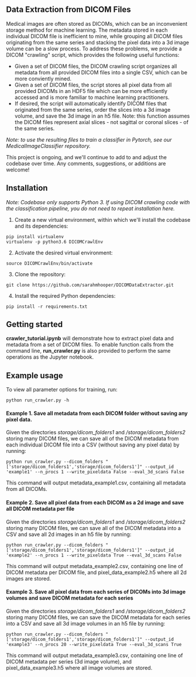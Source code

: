 ## Data Extraction from DICOM Files
Medical images are often stored as DICOMs, which can be an inconvenient storage method for machine learning. The metadata stored in each individual DICOM file is inefficient to mine, while grouping all DICOM files originating from the same series and stacking the pixel data into a 3d image volume can be a slow process. To address these problems, we provide a DICOM "crawling" script, which provides the following useful functions: 
- Given a set of DICOM files, the DICOM crawling script organizes all metadata from all provided DICOM files into a single CSV, which can be more conviently mined. 
- Given a set of DICOM files, the script stores all pixel data from all provided DICOMs in an HDF5 file which can be more efficiently accessed and is more familiar to machine learning practitioners. 
- If desired, the script will automatically identify DICOM files that originated from the same series, order the slices into a 3d image volume, and save the 3d image in an h5 file. Note: this function assumes the DICOM files represent axial slices - not sagittal or coronal slices - of the same series.

*Note: to use the resulting files to train a classifier in Pytorch, see our MedicalImageClassifier repository.*

This project is ongoing, and we'll continue to add to and adjust the codebase over time. Any comments, suggestions, or additions are welcome!


## Installation 

*Note: Codebase only supports Python 3. If using DICOM crawling code with the classification pipeline, you do not need to repeat installation here.* 

1. Create a new virtual environment, within which we'll install the codebase and its dependencies:
```
pip install virtualenv
virtualenv -p python3.6 DICOMCrawlEnv
```

2. Activate the desired virtual environment:
```
source DICOMCrawlEnv/bin/activate
```

3. Clone the repository:
```
git clone https://github.com/sarahmhooper/DICOMDataExtractor.git
```

4. Install the required Python dependencies: 
```
pip install -r requirements.txt
```

## Getting started
__crawler_tutorial.ipynb__ will demonstrate how to extract pixel data and metadata from a set of DICOM files. To enable function calls from the command line, __run_crawler.py__ is also provided to perform the same operations as the Jupyter notebook.

## Example usage
To view all parameter options for training, run:

```
python run_crawler.py -h
```
#### Example 1. Save all metadata from each DICOM folder without saving any pixel data. 
Given the directories *storage/dicom_folders1* and */storage/dicom_folders2* storing many DICOM files, we can save all of the DICOM metadata from each individual DICOM file into a CSV (without saving any pixel data) by running:
```
python run_crawler.py --dicom_folders "['storage/dicom_folders1','storage/dicom_folders1']" --output_id 'example1' --n_procs 1 --write_pixeldata False --eval_3d_scans False
```
This command will output metadata_example1.csv, containing all metadata from all DICOMs. 

#### Example 2. Save all pixel data from each DICOM as a 2d image and save all DICOM metadata per file
Given the directories *storage/dicom_folders1* and */storage/dicom_folders2* storing many DICOM files, we can save all of the DICOM metadata into a CSV and save all 2d images in an h5 file by running:
```
python run_crawler.py --dicom_folders "['storage/dicom_folders1','storage/dicom_folders1']" --output_id 'example2' --n_procs 1 --write_pixeldata True --eval_3d_scans False
```
This command will output metadata_example2.csv, containing one line of DICOM metadata per DICOM file, and pixel_data_example2.h5 where all 2d images are stored. 

#### Example 3. Save all pixel data from each series of DICOMs into 3d image volumes and save DICOM metadata for each series
Given the directories *storage/dicom_folders1* and */storage/dicom_folders2* storing many DICOM files, we can save the DICOM metadata for each series into a CSV and save all 3d image volumes in an h5 file by running:
```
python run_crawler.py --dicom_folders "['storage/dicom_folders1','storage/dicom_folders1']" --output_id 'example3' --n_procs 20 --write_pixeldata True --eval_3d_scans True
```
This command will output metadata_example3.csv, containing one line of DICOM metadata per series (3d image volume), and pixel_data_example3.h5 where all image volumes are stored. 
